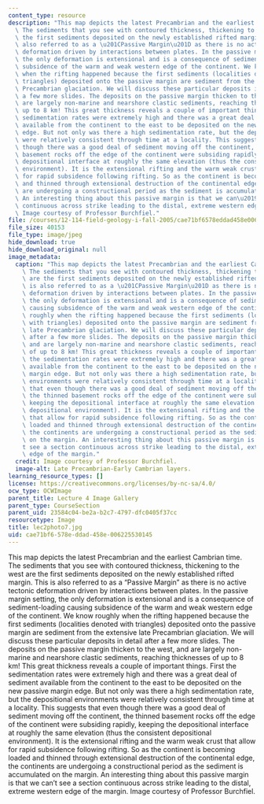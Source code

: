```yaml
---
content_type: resource
description: "This map depicts the latest Precambrian and the earliest Cambrian time.\
  \ The sediments that you see with contoured thickness, thickening to the west are\
  \ the first sediments deposited on the newly established rifted margin. This is\
  \ also referred to as a \u201CPassive Margin\u201D as there is no active tectonic\
  \ deformation driven by interactions between plates. In the passive margin setting,\
  \ the only deformation is extensional and is a consequence of sediment-loading causing\
  \ subsidence of the warm and weak western edge of the continent. We know roughly\
  \ when the rifting happened because the first sediments (localities denoted with\
  \ triangles) deposited onto the passive margin are sediment from the extensive late\
  \ Precambrian glaciation. We will discuss these particular deposits in detail after\
  \ a few more slides. The deposits on the passive margin thicken to the west, and\
  \ are largely non-marine and nearshore clastic sediments, reaching thicknesses of\
  \ up to 8 km! This great thickness reveals a couple of important things. First the\
  \ sedimentation rates were extremely high and there was a great deal of sediment\
  \ available from the continent to the east to be deposited on the new passive margin\
  \ edge. But not only was there a high sedimentation rate, but the depositional environments\
  \ were relatively consistent through time at a locality. This suggests that even\
  \ though there was a good deal of sediment moving off the continent, the thinned\
  \ basement rocks off the edge of the continent were subsiding rapidly, keeping the\
  \ depositional interface at roughly the same elevation (thus the consistent depositional\
  \ environment). It is the extensional rifting and the warm weak crust that allow\
  \ for rapid subsidence following rifting. So as the continent is becoming loaded\
  \ and thinned through extensional destruction of the continental edge, the continents\
  \ are undergoing a constructional period as the sediment is accumulated on the margin.\
  \ An interesting thing about this passive margin is that we can\u2019t see a section\
  \ continuous across strike leading to the distal, extreme western edge of the margin.\
  \ Image courtesy of Professor Burchfiel."
file: /courses/12-114-field-geology-i-fall-2005/cae71bf6578eddad458e006225530145_lec2photo7.jpg
file_size: 40153
file_type: image/jpeg
hide_download: true
hide_download_original: null
image_metadata:
  caption: "This map depicts the latest Precambrian and the earliest Cambrian time.\
    \ The sediments that you see with contoured thickness, thickening to the west\
    \ are the first sediments deposited on the newly established rifted margin. This\
    \ is also referred to as a \u201CPassive Margin\u201D as there is no active tectonic\
    \ deformation driven by interactions between plates. In the passive margin setting,\
    \ the only deformation is extensional and is a consequence of sediment-loading\
    \ causing subsidence of the warm and weak western edge of the continent. We know\
    \ roughly when the rifting happened because the first sediments (localities denoted\
    \ with triangles) deposited onto the passive margin are sediment from the extensive\
    \ late Precambrian glaciation. We will discuss these particular deposits in detail\
    \ after a few more slides. The deposits on the passive margin thicken to the west,\
    \ and are largely non-marine and nearshore clastic sediments, reaching thicknesses\
    \ of up to 8 km! This great thickness reveals a couple of important things. First\
    \ the sedimentation rates were extremely high and there was a great deal of sediment\
    \ available from the continent to the east to be deposited on the new passive\
    \ margin edge. But not only was there a high sedimentation rate, but the depositional\
    \ environments were relatively consistent through time at a locality. This suggests\
    \ that even though there was a good deal of sediment moving off the continent,\
    \ the thinned basement rocks off the edge of the continent were subsiding rapidly,\
    \ keeping the depositional interface at roughly the same elevation (thus the consistent\
    \ depositional environment). It is the extensional rifting and the warm weak crust\
    \ that allow for rapid subsidence following rifting. So as the continent is becoming\
    \ loaded and thinned through extensional destruction of the continental edge,\
    \ the continents are undergoing a constructional period as the sediment is accumulated\
    \ on the margin. An interesting thing about this passive margin is that we can\u2019\
    t see a section continuous across strike leading to the distal, extreme western\
    \ edge of the margin."
  credit: Image courtesy of Professor Burchfiel.
  image-alt: Late Precambrian-Early Cambrian layers.
learning_resource_types: []
license: https://creativecommons.org/licenses/by-nc-sa/4.0/
ocw_type: OCWImage
parent_title: Lecture 4 Image Gallery
parent_type: CourseSection
parent_uid: 23584c04-be2a-b2c7-4797-dfc0405f37cc
resourcetype: Image
title: lec2photo7.jpg
uid: cae71bf6-578e-ddad-458e-006225530145
---
```

This map depicts the latest Precambrian and the earliest Cambrian time. The sediments that you see with contoured thickness, thickening to the west are the first sediments deposited on the newly established rifted margin. This is also referred to as a “Passive Margin” as there is no active tectonic deformation driven by interactions between plates. In the passive margin setting, the only deformation is extensional and is a consequence of sediment-loading causing subsidence of the warm and weak western edge of the continent. We know roughly when the rifting happened because the first sediments (localities denoted with triangles) deposited onto the passive margin are sediment from the extensive late Precambrian glaciation. We will discuss these particular deposits in detail after a few more slides. The deposits on the passive margin thicken to the west, and are largely non-marine and nearshore clastic sediments, reaching thicknesses of up to 8 km! This great thickness reveals a couple of important things. First the sedimentation rates were extremely high and there was a great deal of sediment available from the continent to the east to be deposited on the new passive margin edge. But not only was there a high sedimentation rate, but the depositional environments were relatively consistent through time at a locality. This suggests that even though there was a good deal of sediment moving off the continent, the thinned basement rocks off the edge of the continent were subsiding rapidly, keeping the depositional interface at roughly the same elevation (thus the consistent depositional environment). It is the extensional rifting and the warm weak crust that allow for rapid subsidence following rifting. So as the continent is becoming loaded and thinned through extensional destruction of the continental edge, the continents are undergoing a constructional period as the sediment is accumulated on the margin. An interesting thing about this passive margin is that we can’t see a section continuous across strike leading to the distal, extreme western edge of the margin. Image courtesy of Professor Burchfiel.